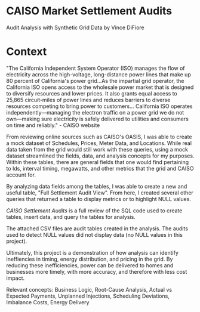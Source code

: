 # CAISO Market Settlement Audits
Audit Analysis with Synthetic Grid Data by Vince DiFiore

# Context

"The California Independent System Operator (ISO) manages the flow of electricity across the high-voltage, long-distance power lines that make up 80 percent of California's power grid...As the impartial grid operator, the California ISO opens access to the wholesale power market that is designed to diversify resources and lower prices. It also grants equal access to 25,865 circuit-miles of power lines and reduces barriers to diverse resources competing to bring power to customers... California ISO operates independently—managing the electron traffic on a power grid we do not own—making sure electricity is safely delivered to utilities and consumers on time and reliably." - CAISO website

From reviewing online sources such as CAISO's OASIS, I was able to create a mock dataset of Schedules, Prices, Meter Data, and Locations. While real data taken from the grid would still work with these queries, using a mock dataset streamlined the fields, data, and analysis concepts for my purposes. Within these tables, there are general fields that one would find pertaining to Ids, interval timing, megawatts, and other metrics that the grid and CAISO account for.

By analyzing data fields among the tables, I was able to create a new and useful table, "Full Settlement Audit View". From here, I created several other queries that returned a table to display metrics or to highlight NULL values. 

_CAISO Settlement Audits_ is a full review of the SQL code used to create tables, insert data, and query the tables for analysis. 

The attached CSV files are audit tables created in the analysis. The audits used to detect NULL values did not display data (no NULL values in this project).

Ultimately, this project is a demonstration of how analysis can identify ineffiencies in timing, energy distribution, and pricing in the grid. By reducing these inefficiencies, power can be delivered to homes and businesses more timely, with more accuracy, and therefore with less cost impact. 

Relevant concepts: Business Logic, Root-Cause Analysis, Actual vs Expected Payments, Unplanned Injections, Scheduling Deviations, Imbalance Costs, Energy Delivery


